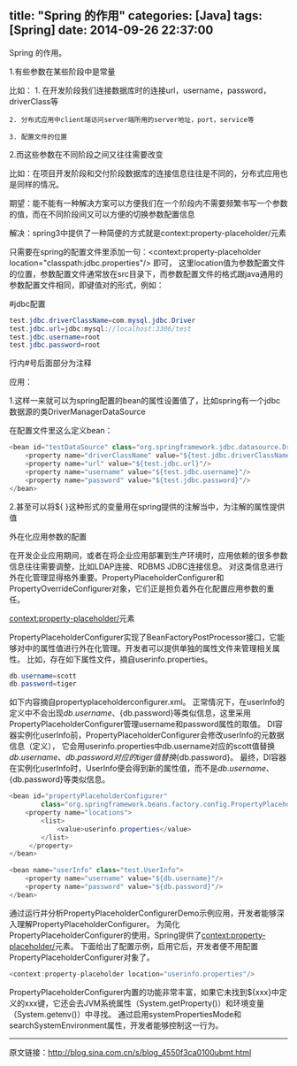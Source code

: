 title: "Spring 的作用"
categories: [Java]
tags: [Spring]
date: 2014-09-26 22:37:00
---

Spring 的作用。
<!-- more -->
1.有些参数在某些阶段中是常量

比如：
	1. 在开发阶段我们连接数据库时的连接url，username，password，driverClass等 

	2. 分布式应用中client端访问server端所用的server地址，port，service等  

	3. 配置文件的位置

2.而这些参数在不同阶段之间又往往需要改变

比如：在项目开发阶段和交付阶段数据库的连接信息往往是不同的，分布式应用也是同样的情况。

期望：能不能有一种解决方案可以方便我们在一个阶段内不需要频繁书写一个参数的值，而在不同阶段间又可以方便的切换参数配置信息

解决：spring3中提供了一种简便的方式就是context:property-placeholder/元素

只需要在spring的配置文件里添加一句：<context:property-placeholder location="classpath:jdbc.properties"/> 即可，
这里location值为参数配置文件的位置，参数配置文件通常放在src目录下，而参数配置文件的格式跟java通用的参数配置文件相同，即键值对的形式，例如：

#jdbc配置
```java
test.jdbc.driverClassName=com.mysql.jdbc.Driver
test.jdbc.url=jdbc:mysql://localhost:3306/test
test.jdbc.username=root
test.jdbc.password=root
```
行内#号后面部分为注释

应用：

1.这样一来就可以为spring配置的bean的属性设置值了，比如spring有一个jdbc数据源的类DriverManagerDataSource

在配置文件里这么定义bean：
```java
<bean id="testDataSource" class="org.springframework.jdbc.datasource.DriverManagerDataSource">
    <property name="driverClassName" value="${test.jdbc.driverClassName}"/>
    <property name="url" value="${test.jdbc.url}"/>
    <property name="username" value="${test.jdbc.username}"/>
    <property name="password" value="${test.jdbc.password}"/>
</bean>
```
2.甚至可以将${ }这种形式的变量用在spring提供的注解当中，为注解的属性提供值

外在化应用参数的配置

在开发企业应用期间，或者在将企业应用部署到生产环境时，应用依赖的很多参数信息往往需要调整，比如LDAP连接、RDBMS JDBC连接信息。
对这类信息进行外在化管理显得格外重要。PropertyPlaceholderConfigurer和PropertyOverrideConfigurer对象，它们正是担负着外在化配置应用参数的重任。

<context:property-placeholder/>元素

PropertyPlaceholderConfigurer实现了BeanFactoryPostProcessor接口，它能够对<bean/>中的属性值进行外在化管理。开发者可以提供单独的属性文件来管理相关属性。
比如，存在如下属性文件，摘自userinfo.properties。
```java
db.username=scott
db.password=tiger
```
如下内容摘自propertyplaceholderconfigurer.xml。
正常情况下，在userInfo的定义中不会出现${db.username}、${db.password}等类似信息，这里采用PropertyPlaceholderConfigurer管理username和password属性的取值。
DI容器实例化userInfo前，PropertyPlaceholderConfigurer会修改userInfo的元数据信息（<bean/>定义），
它会用userinfo.properties中db.username对应的scott值替换${db.username}、db.password对应的tiger值替换${db.password}。
最终，DI容器在实例化userInfo时，UserInfo便会得到新的属性值，而不是${db.username}、${db.password}等类似信息。
```java
<bean id="propertyPlaceholderConfigurer"   
        class="org.springframework.beans.factory.config.PropertyPlaceholderConfigurer">  
    <property name="locations">  
        <list>  
            <value>userinfo.properties</value>  
        </list>  
     </property>  
</bean>  
 
<bean name="userInfo" class="test.UserInfo">
	<property name="username" value="${db.username}"/>  
	<property name="password" value="${db.password}"/>  
</bean> 
```
 
通过运行并分析PropertyPlaceholderConfigurerDemo示例应用，开发者能够深入理解PropertyPlaceholderConfigurer。
为简化PropertyPlaceholderConfigurer的使用，Spring提供了<context:property-placeholder/>元素。
下面给出了配置示例，启用它后，开发者便不用配置PropertyPlaceholderConfigurer对象了。
 
```java
<context:property-placeholder location="userinfo.properties"/>
```
PropertyPlaceholderConfigurer内置的功能非常丰富，如果它未找到${xxx}中定义的xxx键，它还会去JVM系统属性（System.getProperty()）和环境变量（System.getenv()）中寻找。
通过启用systemPropertiesMode和searchSystemEnvironment属性，开发者能够控制这一行为。

---
原文链接：http://blog.sina.com.cn/s/blog_4550f3ca0100ubmt.html
